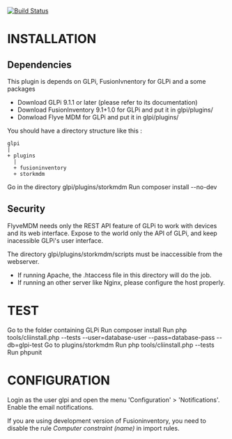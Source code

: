 [![Build Status](https://travis-ci.org/flyve-mdm/flyve-mdm-glpi.svg?branch=master)](https://travis-ci.org/flyve-mdm/flyve-mdm-glpi)

INSTALLATION
============

Dependencies
------------

This plugin is depends on GLPi, FusionIvnentory for GLPi and a some packages

* Download GLPi 9.1.1 or later (please refer to its documentation)
* Download FusionInventory 9.1+1.0 for GLPi and put it in glpi/plugins/
* Donwload Flyve MDM for GLPi and put it in glpi/plugins/

You should have a directory structure like this :

```
glpi
|
+ plugins
  |
  + fusioninventory
  + storkmdm
```

Go in the directory  glpi/plugins/storkmdm 
Run composer install --no-dev


Security
--------
FlyveMDM needs only the REST API feature of GLPi to work with devices and its web interface.
Expose to the world only the API of GLPi, and keep inacessible GLPi's user interface.

The directory glpi/plugins/storkmdm/scripts must be inaccessible from the webserver.

* If running Apache, the .htaccess file in this directory will do the job.
* If running an other server like Nginx, please configure the host properly. 

TEST
====

Go to the folder containing GLPi
Run composer install
Run php tools/cliinstall.php --tests --user=database-user --pass=database-pass --db=glpi-test
Go to plugins/storkmdm
Run php tools/cliinstall.php --tests
Run phpunit


CONFIGURATION
=============

Login as the user glpi and open the menu 'Configuration' > 'Notifications'. Enable the email notifications.

If you are using development version of Fusioninventory, you need to disable the rule *Computer constraint (name)* in import rules.